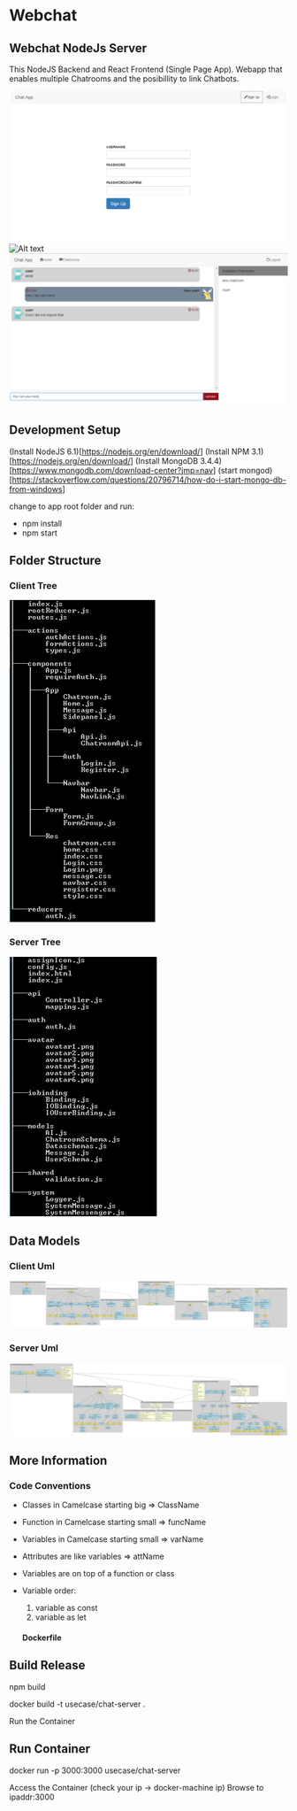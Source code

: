 # Webchat

## Webchat NodeJs Server

This NodeJS Backend and React Frontend (Single Page App).
Webapp that enables multiple Chatrooms and the posibillity to link Chatbots.

![Alt text](readme/SignUp.png?raw=true "SignUp")
![Alt text](readme/L.png?raw=true "Login")
![Alt text](readme/Chat.png?raw=true "Login")

## Development Setup

(Install NodeJS 6.1)[<https://nodejs.org/en/download/>] (Install NPM 3.1)[<https://nodejs.org/en/download/>] (Install MongoDB 3.4.4)[<https://www.mongodb.com/download-center?jmp=nav>] (start mongod)[<https://stackoverflow.com/questions/20796714/how-do-i-start-mongo-db-from-windows>]

change to app root folder and run:

- npm install
- npm start

## Folder Structure

### Client Tree
![Alt text](readme/Clienttree.png?raw=true "Client")
### Server Tree
![Alt text](readme/Servertree.png?raw=true "Server")

## Data Models

### Client Uml
![Alt text](readme/Client.png?raw=true "Client")
### Server Uml
![Alt text](readme/Server.png?raw=true "Server")

## More Information

### Code Conventions

- Classes in Camelcase starting big => ClassName
- Function in Camelcase starting small => funcName
- Variables in Camelcase starting small => varName
- Attributes are like variables => attName
- Variables are on top of a function or class
- Variable order:

  1. variable as const
  2. variable as let

    #### Dockerfile

## Build Release

npm build

docker build -t usecase/chat-server .

Run the Container

## Run Container

docker run -p 3000:3000 usecase/chat-server

Access the Container (check your ip -> docker-machine ip) Browse to ipaddr:3000
